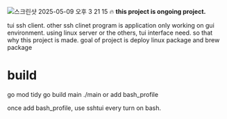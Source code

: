 ![스크린샷 2025-05-09 오후 3 21 15](https://github.com/user-attachments/assets/c8a719fe-a235-4c66-97b2-952060cc56af)
🔥 **this project is ongoing project.**

tui ssh client. other ssh clinet program is application only working on gui environment.
using linux server or the others, tui interface need. so that why this project is made.
goal of project is deploy linux package and brew package


# build
go mod tidy
go build main
./main or add bash_profile

once add bash_profile, use sshtui every turn on bash.
